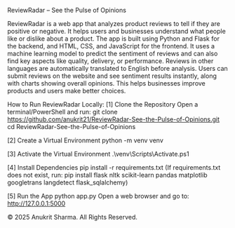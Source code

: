 ReviewRadar – See the Pulse of Opinions

ReviewRadar is a web app that analyzes product reviews to tell if they are positive or negative. It helps users and businesses understand what people like or dislike about a product. The app is built using Python and Flask for the backend, and HTML, CSS, and JavaScript for the frontend. It uses a machine learning model to predict the sentiment of reviews and can also find key aspects like quality, delivery, or performance. Reviews in other languages are automatically translated to English before analysis. Users can submit reviews on the website and see sentiment results instantly, along with charts showing overall opinions. This helps businesses improve products and users make better choices.

How to Run ReviewRadar Locally: 
[1] Clone the Repository
    Open a terminal/PowerShell and run:
    git clone https://github.com/anukrit21/ReviewRadar-See-the-Pulse-of-Opinions.git
    cd ReviewRadar-See-the-Pulse-of-Opinions

[2] Create a Virtual Environment
    python -m venv venv

[3] Activate the Virtual Environment
    .\venv\Scripts\Activate.ps1

[4] Install Dependencies
    pip install -r requirements.txt
    (If requirements.txt does not exist, run: pip install flask nltk scikit-learn pandas matplotlib googletrans langdetect flask_sqlalchemy)

[5] Run the App
    python app.py
    Open a web browser and go to:
    http://127.0.0.1:5000

© 2025 Anukrit Sharma. All Rights Reserved.

    
